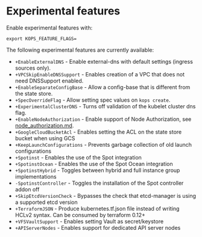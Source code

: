 # Experimental features

Enable experimental features with:

`export KOPS_FEATURE_FLAGS=`

The following experimental features are currently available:

* `+EnableExternalDNS` - Enable external-dns with default settings (ingress sources only).
* `+VPCSkipEnableDNSSupport` - Enables creation of a VPC that does not need DNSSupport enabled.
* `+EnableSeparateConfigBase` - Allow a config-base that is different from the state store.
* `+SpecOverrideFlag` - Allow setting spec values on `kops create`.
* `+ExperimentalClusterDNS` - Turns off validation of the kubelet cluster dns flag.
* `+EnableNodeAuthorization` - Enable support of Node Authorization, see [node_authorization.md](../node_authorization.md).
* `+GoogleCloudBucketAcl` - Enables setting the ACL on the state store bucket when using GCS
* `+KeepLaunchConfigurations` - Prevents garbage collection of old launch configurations
* `+Spotinst` - Enables the use of the Spot integration
* `+SpotinstOcean` - Enables the use of the Spot Ocean integration
* `+SpotinstHybrid` - Toggles between hybrid and full instance group implementations
* `-SpotinstController` - Toggles the installation of the Spot controller addon off
* `+SkipEtcdVersionCheck` - Bypasses the check that etcd-manager is using a supported etcd version
* `+TerraformJSON` - Produce kubernetes.tf.json file instead of writing HCLv2 syntax. Can be consumed by terraform 0.12+
* `+VFSVaultSupport` - Enables setting Vault as secret/keystore
* `+APIServerNodes` - Enables support for dedicated API server nodes
